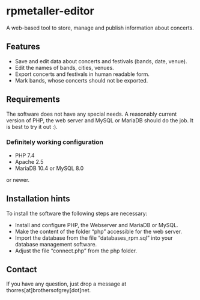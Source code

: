 # rpmetaller-editor
A web-based tool to store, manage and publish information about concerts.
## Features
* Save and edit data about concerts and festivals (bands, date, venue).
* Edit the names of bands, cities, venues.
* Export concerts and festivals in human readable form.
* Mark bands, whose concerts should not be exported.
## Requirements
The software does not have any special needs. A reasonably current version of PHP, the web server and MySQL or MariaDB should do the job. It is best to try it out :).
### Definitely working configuration
* PHP 7.4
* Apache 2.5
* MariaDB 10.4 or MySQL 8.0

or newer.
## Installation hints
To install the software the following steps are necessary:
* Install and configure PHP, the Webserver and MariaDB or MySQL.
* Make the content of the folder “php” accessible for the web server.
* Import the database from the file “databases_rpm.sql” into your database management software.
* Adjust the file “connect.php” from the php folder.
## Contact
If you have any question, just drop a message at thorres[at]brothersofgrey[dot]net.
